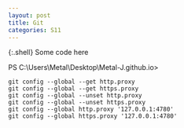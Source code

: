 ```yaml
---
layout: post
title: Git
categories: S11
---
```


{:.shell}
    Some code here

PS C:\Users\Metal\Desktop\Metal-J.github.io> 
```
git config --global --get http.proxy
git config --global --get https.proxy
git config --global --unset http.proxy
git config --global --unset https.proxy
git config --global http.proxy '127.0.0.1:4780'
git config --global https.proxy '127.0.0.1:4780'
```